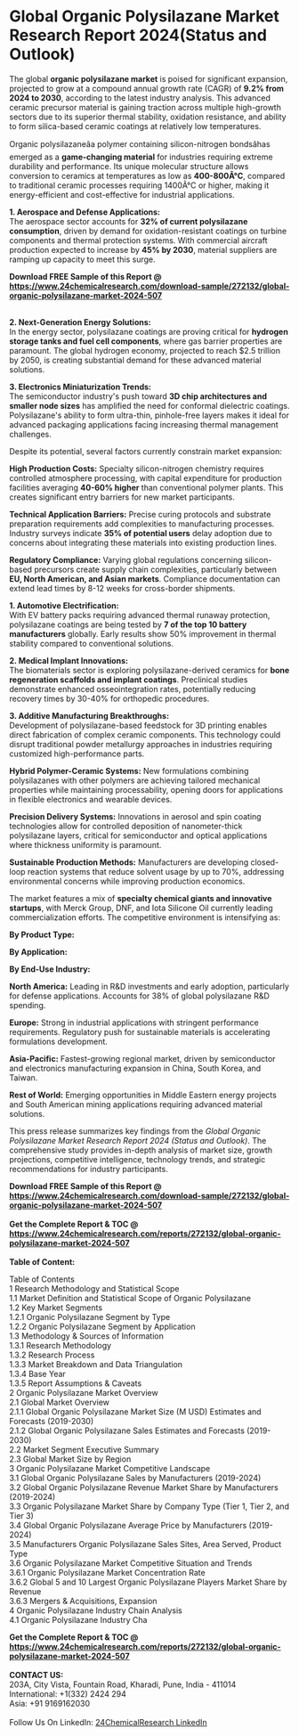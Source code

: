 <h1>Global Organic Polysilazane Market Research Report 2024(Status and Outlook)</h1><p>The global <strong>organic polysilazane market</strong> is poised for significant expansion, projected to grow at a compound annual growth rate (CAGR) of <strong>9.2% from 2024 to 2030</strong>, according to the latest industry analysis. This advanced ceramic precursor material is gaining traction across multiple high-growth sectors due to its superior thermal stability, oxidation resistance, and ability to form silica-based ceramic coatings at relatively low temperatures.</p><p>Organic polysilazaneâa polymer containing silicon-nitrogen bondsâhas emerged as a <strong>game-changing material</strong> for industries requiring extreme durability and performance. Its unique molecular structure allows conversion to ceramics at temperatures as low as <strong>400-800Â°C</strong>, compared to traditional ceramic processes requiring 1400Â°C or higher, making it energy-efficient and cost-effective for industrial applications.</p><p><strong>1. Aerospace and Defense Applications:</strong><br>
The aerospace sector accounts for <strong>32% of current polysilazane consumption</strong>, driven by demand for oxidation-resistant coatings on turbine components and thermal protection systems. With commercial aircraft production expected to increase by <strong>45% by 2030</strong>, material suppliers are ramping up capacity to meet this surge.</p><div><b>Download FREE Sample of this Report @ 
            <a href="https://www.24chemicalresearch.com/download-sample/272132/global-organic-polysilazane-market-2024-507">
            https://www.24chemicalresearch.com/download-sample/272132/global-organic-polysilazane-market-2024-507</a></b></div><br><p><strong>2. Next-Generation Energy Solutions:</strong><br>
In the energy sector, polysilazane coatings are proving critical for <strong>hydrogen storage tanks and fuel cell components</strong>, where gas barrier properties are paramount. The global hydrogen economy, projected to reach $2.5 trillion by 2050, is creating substantial demand for these advanced material solutions.</p><p><strong>3. Electronics Miniaturization Trends:</strong><br>
The semiconductor industry's push toward <strong>3D chip architectures and smaller node sizes</strong> has amplified the need for conformal dielectric coatings. Polysilazane's ability to form ultra-thin, pinhole-free layers makes it ideal for advanced packaging applications facing increasing thermal management challenges.</p><p>Despite its potential, several factors currently constrain market expansion:</p><p><strong>High Production Costs:</strong> Specialty silicon-nitrogen chemistry requires controlled atmosphere processing, with capital expenditure for production facilities averaging <strong>40-60% higher</strong> than conventional polymer plants. This creates significant entry barriers for new market participants.</p><p><strong>Technical Application Barriers:</strong> Precise curing protocols and substrate preparation requirements add complexities to manufacturing processes. Industry surveys indicate <strong>35% of potential users</strong> delay adoption due to concerns about integrating these materials into existing production lines.</p><p><strong>Regulatory Compliance:</strong> Varying global regulations concerning silicon-based precursors create supply chain complexities, particularly between <strong>EU, North American, and Asian markets</strong>. Compliance documentation can extend lead times by 8-12 weeks for cross-border shipments.</p><p><strong>1. Automotive Electrification:</strong><br>
With EV battery packs requiring advanced thermal runaway protection, polysilazane coatings are being tested by <strong>7 of the top 10 battery manufacturers</strong> globally. Early results show 50% improvement in thermal stability compared to conventional solutions.</p><p><strong>2. Medical Implant Innovations:</strong><br>
The biomaterials sector is exploring polysilazane-derived ceramics for <strong>bone regeneration scaffolds and implant coatings</strong>. Preclinical studies demonstrate enhanced osseointegration rates, potentially reducing recovery times by 30-40% for orthopedic procedures.</p><p><strong>3. Additive Manufacturing Breakthroughs:</strong><br>
Development of polysilazane-based feedstock for 3D printing enables direct fabrication of complex ceramic components. This technology could disrupt traditional powder metallurgy approaches in industries requiring customized high-performance parts.</p><p><strong>Hybrid Polymer-Ceramic Systems:</strong> New formulations combining polysilazanes with other polymers are achieving tailored mechanical properties while maintaining processability, opening doors for applications in flexible electronics and wearable devices.</p><p><strong>Precision Delivery Systems:</strong> Innovations in aerosol and spin coating technologies allow for controlled deposition of nanometer-thick polysilazane layers, critical for semiconductor and optical applications where thickness uniformity is paramount.</p><p><strong>Sustainable Production Methods:</strong> Manufacturers are developing closed-loop reaction systems that reduce solvent usage by up to 70%, addressing environmental concerns while improving production economics.</p><p>The market features a mix of <strong>specialty chemical giants and innovative startups</strong>, with Merck Group, DNF, and Iota Silicone Oil currently leading commercialization efforts. The competitive environment is intensifying as:</p><p><strong>By Product Type:</strong></p><p><strong>By Application:</strong></p><p><strong>By End-Use Industry:</strong></p><p><strong>North America:</strong> Leading in R&amp;D investments and early adoption, particularly for defense applications. Accounts for 38% of global polysilazane R&amp;D spending.</p><p><strong>Europe:</strong> Strong in industrial applications with stringent performance requirements. Regulatory push for sustainable materials is accelerating formulations development.</p><p><strong>Asia-Pacific:</strong> Fastest-growing regional market, driven by semiconductor and electronics manufacturing expansion in China, South Korea, and Taiwan.</p><p><strong>Rest of World:</strong> Emerging opportunities in Middle Eastern energy projects and South American mining applications requiring advanced material solutions.</p><p>This press release summarizes key findings from the <em>Global Organic Polysilazane Market Research Report 2024 (Status and Outlook)</em>. The comprehensive study provides in-depth analysis of market size, growth projections, competitive intelligence, technology trends, and strategic recommendations for industry participants.</p><div><b>Download FREE Sample of this Report @ 
            <a href="https://www.24chemicalresearch.com/download-sample/272132/global-organic-polysilazane-market-2024-507">
            https://www.24chemicalresearch.com/download-sample/272132/global-organic-polysilazane-market-2024-507</a></b></div><br><div><b>Get the Complete Report & TOC @ 
            <a href="https://www.24chemicalresearch.com/reports/272132/global-organic-polysilazane-market-2024-507">
            https://www.24chemicalresearch.com/reports/272132/global-organic-polysilazane-market-2024-507</a></b></div><br>
            <b>Table of Content:</b><p>Table of Contents<br />
1 Research Methodology and Statistical Scope<br />
1.1 Market Definition and Statistical Scope of Organic Polysilazane<br />
1.2 Key Market Segments<br />
1.2.1 Organic Polysilazane Segment by Type<br />
1.2.2 Organic Polysilazane Segment by Application<br />
1.3 Methodology & Sources of Information<br />
1.3.1 Research Methodology<br />
1.3.2 Research Process<br />
1.3.3 Market Breakdown and Data Triangulation<br />
1.3.4 Base Year<br />
1.3.5 Report Assumptions & Caveats<br />
2 Organic Polysilazane Market Overview<br />
2.1 Global Market Overview<br />
2.1.1 Global Organic Polysilazane Market Size (M USD) Estimates and Forecasts (2019-2030)<br />
2.1.2 Global Organic Polysilazane Sales Estimates and Forecasts (2019-2030)<br />
2.2 Market Segment Executive Summary<br />
2.3 Global Market Size by Region<br />
3 Organic Polysilazane Market Competitive Landscape<br />
3.1 Global Organic Polysilazane Sales by Manufacturers (2019-2024)<br />
3.2 Global Organic Polysilazane Revenue Market Share by Manufacturers (2019-2024)<br />
3.3 Organic Polysilazane Market Share by Company Type (Tier 1, Tier 2, and Tier 3)<br />
3.4 Global Organic Polysilazane Average Price by Manufacturers (2019-2024)<br />
3.5 Manufacturers Organic Polysilazane Sales Sites, Area Served, Product Type<br />
3.6 Organic Polysilazane Market Competitive Situation and Trends<br />
3.6.1 Organic Polysilazane Market Concentration Rate<br />
3.6.2 Global 5 and 10 Largest Organic Polysilazane Players Market Share by Revenue<br />
3.6.3 Mergers & Acquisitions, Expansion<br />
4 Organic Polysilazane Industry Chain Analysis<br />
4.1 Organic Polysilazane Industry Cha</p><div><b>Get the Complete Report & TOC @ 
            <a href="https://www.24chemicalresearch.com/reports/272132/global-organic-polysilazane-market-2024-507">
            https://www.24chemicalresearch.com/reports/272132/global-organic-polysilazane-market-2024-507</a></b></div><br><b>CONTACT US:</b><br>
            203A, City Vista, Fountain Road, Kharadi, Pune, India - 411014<br>
            International: +1(332) 2424 294<br>
            Asia: +91 9169162030 <br><br>
            Follow Us On LinkedIn: <a href="https://www.linkedin.com/company/24chemicalresearch/">24ChemicalResearch LinkedIn</a>